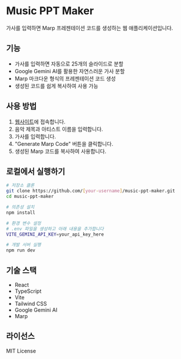 # Music PPT Maker

가사를 입력하면 Marp 프레젠테이션 코드를 생성하는 웹 애플리케이션입니다.

## 기능

- 가사를 입력하면 자동으로 25개의 슬라이드로 분할
- Google Gemini AI를 활용한 자연스러운 가사 분할
- Marp 마크다운 형식의 프레젠테이션 코드 생성
- 생성된 코드를 쉽게 복사하여 사용 가능

## 사용 방법

1. [웹사이트](https://[your-username].github.io/music-ppt-maker/)에 접속합니다.
2. 음악 제목과 아티스트 이름을 입력합니다.
3. 가사를 입력합니다.
4. "Generate Marp Code" 버튼을 클릭합니다.
5. 생성된 Marp 코드를 복사하여 사용합니다.

## 로컬에서 실행하기

```bash
# 저장소 클론
git clone https://github.com/[your-username]/music-ppt-maker.git
cd music-ppt-maker

# 의존성 설치
npm install

# 환경 변수 설정
# .env 파일을 생성하고 아래 내용을 추가합니다
VITE_GEMINI_API_KEY=your_api_key_here

# 개발 서버 실행
npm run dev
```

## 기술 스택

- React
- TypeScript
- Vite
- Tailwind CSS
- Google Gemini AI
- Marp

## 라이선스

MIT License
